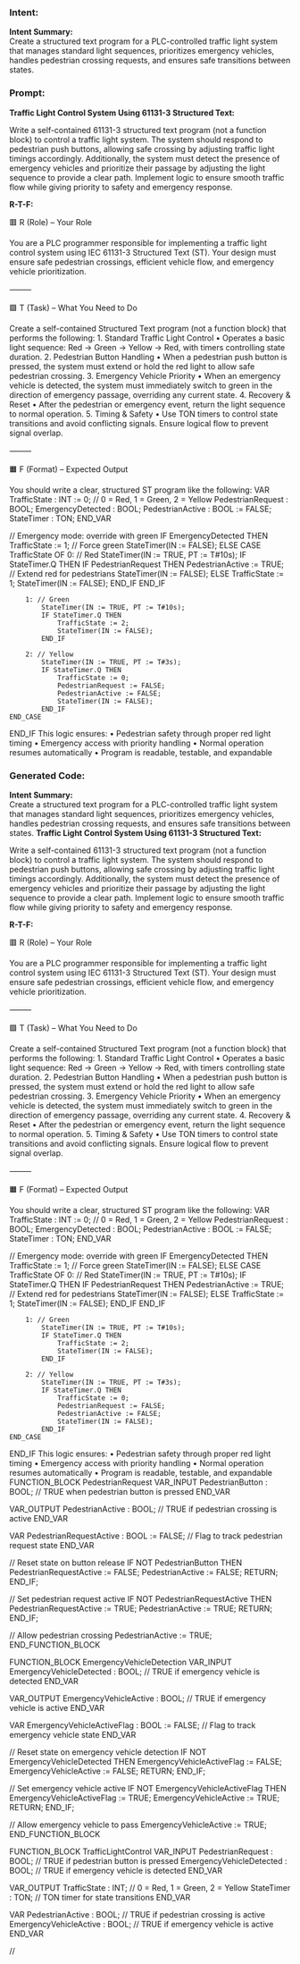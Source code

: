 ### Intent:
**Intent Summary:**  
Create a structured text program for a PLC-controlled traffic light system that manages standard light sequences, prioritizes emergency vehicles, handles pedestrian crossing requests, and ensures safe transitions between states.

### Prompt:
**Traffic Light Control System Using 61131-3 Structured Text:**

Write a self-contained 61131-3 structured text program (not a function block) to control a traffic light system. The system should respond to pedestrian push buttons, allowing safe crossing by adjusting traffic light timings accordingly. Additionally, the system must detect the presence of emergency vehicles and prioritize their passage by adjusting the light sequence to provide a clear path. Implement logic to ensure smooth traffic flow while giving priority to safety and emergency response.

**R-T-F:**

🟥 R (Role) – Your Role

You are a PLC programmer responsible for implementing a traffic light control system using IEC 61131-3 Structured Text (ST). Your design must ensure safe pedestrian crossings, efficient vehicle flow, and emergency vehicle prioritization.

⸻

🟩 T (Task) – What You Need to Do

Create a self-contained Structured Text program (not a function block) that performs the following:
	1.	Standard Traffic Light Control
	•	Operates a basic light sequence: Red → Green → Yellow → Red, with timers controlling state duration.
	2.	Pedestrian Button Handling
	•	When a pedestrian push button is pressed, the system must extend or hold the red light to allow safe pedestrian crossing.
	3.	Emergency Vehicle Priority
	•	When an emergency vehicle is detected, the system must immediately switch to green in the direction of emergency passage, overriding any current state.
	4.	Recovery & Reset
	•	After the pedestrian or emergency event, return the light sequence to normal operation.
	5.	Timing & Safety
	•	Use TON timers to control state transitions and avoid conflicting signals. Ensure logical flow to prevent signal overlap.

⸻

🟧 F (Format) – Expected Output

You should write a clear, structured ST program like the following:
VAR
    TrafficState : INT := 0; // 0 = Red, 1 = Green, 2 = Yellow
    PedestrianRequest : BOOL;
    EmergencyDetected : BOOL;
    PedestrianActive : BOOL := FALSE;
    StateTimer : TON;
END_VAR

// Emergency mode: override with green
IF EmergencyDetected THEN
    TrafficState := 1; // Force green
    StateTimer(IN := FALSE);
ELSE
    CASE TrafficState OF
        0: // Red
            StateTimer(IN := TRUE, PT := T#10s);
            IF StateTimer.Q THEN
                IF PedestrianRequest THEN
                    PedestrianActive := TRUE;
                    // Extend red for pedestrians
                    StateTimer(IN := FALSE);
                ELSE
                    TrafficState := 1;
                    StateTimer(IN := FALSE);
                END_IF
            END_IF

        1: // Green
            StateTimer(IN := TRUE, PT := T#10s);
            IF StateTimer.Q THEN
                TrafficState := 2;
                StateTimer(IN := FALSE);
            END_IF

        2: // Yellow
            StateTimer(IN := TRUE, PT := T#3s);
            IF StateTimer.Q THEN
                TrafficState := 0;
                PedestrianRequest := FALSE;
                PedestrianActive := FALSE;
                StateTimer(IN := FALSE);
            END_IF
    END_CASE
END_IF
This logic ensures:
	•	Pedestrian safety through proper red light timing
	•	Emergency access with priority handling
	•	Normal operation resumes automatically
	•	Program is readable, testable, and expandable

### Generated Code:
**Intent Summary:**  
Create a structured text program for a PLC-controlled traffic light system that manages standard light sequences, prioritizes emergency vehicles, handles pedestrian crossing requests, and ensures safe transitions between states.
**Traffic Light Control System Using 61131-3 Structured Text:**

Write a self-contained 61131-3 structured text program (not a function block) to control a traffic light system. The system should respond to pedestrian push buttons, allowing safe crossing by adjusting traffic light timings accordingly. Additionally, the system must detect the presence of emergency vehicles and prioritize their passage by adjusting the light sequence to provide a clear path. Implement logic to ensure smooth traffic flow while giving priority to safety and emergency response.

**R-T-F:**

🟥 R (Role) – Your Role

You are a PLC programmer responsible for implementing a traffic light control system using IEC 61131-3 Structured Text (ST). Your design must ensure safe pedestrian crossings, efficient vehicle flow, and emergency vehicle prioritization.

⸻

🟩 T (Task) – What You Need to Do

Create a self-contained Structured Text program (not a function block) that performs the following:
	1.	Standard Traffic Light Control
	•	Operates a basic light sequence: Red → Green → Yellow → Red, with timers controlling state duration.
	2.	Pedestrian Button Handling
	•	When a pedestrian push button is pressed, the system must extend or hold the red light to allow safe pedestrian crossing.
	3.	Emergency Vehicle Priority
	•	When an emergency vehicle is detected, the system must immediately switch to green in the direction of emergency passage, overriding any current state.
	4.	Recovery & Reset
	•	After the pedestrian or emergency event, return the light sequence to normal operation.
	5.	Timing & Safety
	•	Use TON timers to control state transitions and avoid conflicting signals. Ensure logical flow to prevent signal overlap.

⸻

🟧 F (Format) – Expected Output

You should write a clear, structured ST program like the following:
VAR
    TrafficState : INT := 0; // 0 = Red, 1 = Green, 2 = Yellow
    PedestrianRequest : BOOL;
    EmergencyDetected : BOOL;
    PedestrianActive : BOOL := FALSE;
    StateTimer : TON;
END_VAR

// Emergency mode: override with green
IF EmergencyDetected THEN
    TrafficState := 1; // Force green
    StateTimer(IN := FALSE);
ELSE
    CASE TrafficState OF
        0: // Red
            StateTimer(IN := TRUE, PT := T#10s);
            IF StateTimer.Q THEN
                IF PedestrianRequest THEN
                    PedestrianActive := TRUE;
                    // Extend red for pedestrians
                    StateTimer(IN := FALSE);
                ELSE
                    TrafficState := 1;
                    StateTimer(IN := FALSE);
                END_IF
            END_IF

        1: // Green
            StateTimer(IN := TRUE, PT := T#10s);
            IF StateTimer.Q THEN
                TrafficState := 2;
                StateTimer(IN := FALSE);
            END_IF

        2: // Yellow
            StateTimer(IN := TRUE, PT := T#3s);
            IF StateTimer.Q THEN
                TrafficState := 0;
                PedestrianRequest := FALSE;
                PedestrianActive := FALSE;
                StateTimer(IN := FALSE);
            END_IF
    END_CASE
END_IF
This logic ensures:
	•	Pedestrian safety through proper red light timing
	•	Emergency access with priority handling
	•	Normal operation resumes automatically
	•	Program is readable, testable, and expandable
FUNCTION_BLOCK PedestrianRequest
VAR_INPUT
    PedestrianButton : BOOL; // TRUE when pedestrian button is pressed
END_VAR

VAR_OUTPUT
    PedestrianActive : BOOL; // TRUE if pedestrian crossing is active
END_VAR

VAR
    PedestrianRequestActive : BOOL := FALSE; // Flag to track pedestrian request state
END_VAR

// Reset state on button release
IF NOT PedestrianButton THEN
    PedestrianRequestActive := FALSE;
    PedestrianActive := FALSE;
    RETURN;
END_IF;

// Set pedestrian request active
IF NOT PedestrianRequestActive THEN
    PedestrianRequestActive := TRUE;
    PedestrianActive := TRUE;
    RETURN;
END_IF;

// Allow pedestrian crossing
PedestrianActive := TRUE;
END_FUNCTION_BLOCK

FUNCTION_BLOCK EmergencyVehicleDetection
VAR_INPUT
    EmergencyVehicleDetected : BOOL; // TRUE if emergency vehicle is detected
END_VAR

VAR_OUTPUT
    EmergencyVehicleActive : BOOL; // TRUE if emergency vehicle is active
END_VAR

VAR
    EmergencyVehicleActiveFlag : BOOL := FALSE; // Flag to track emergency vehicle state
END_VAR

// Reset state on emergency vehicle detection
IF NOT EmergencyVehicleDetected THEN
    EmergencyVehicleActiveFlag := FALSE;
    EmergencyVehicleActive := FALSE;
    RETURN;
END_IF;

// Set emergency vehicle active
IF NOT EmergencyVehicleActiveFlag THEN
    EmergencyVehicleActiveFlag := TRUE;
    EmergencyVehicleActive := TRUE;
    RETURN;
END_IF;

// Allow emergency vehicle to pass
EmergencyVehicleActive := TRUE;
END_FUNCTION_BLOCK

FUNCTION_BLOCK TrafficLightControl
VAR_INPUT
    PedestrianRequest : BOOL; // TRUE if pedestrian button is pressed
    EmergencyVehicleDetected : BOOL; // TRUE if emergency vehicle is detected
END_VAR

VAR_OUTPUT
    TrafficState : INT; // 0 = Red, 1 = Green, 2 = Yellow
    StateTimer : TON; // TON timer for state transitions
END_VAR

VAR
    PedestrianActive : BOOL; // TRUE if pedestrian crossing is active
    EmergencyVehicleActive : BOOL; // TRUE if emergency vehicle is active
END_VAR

//
